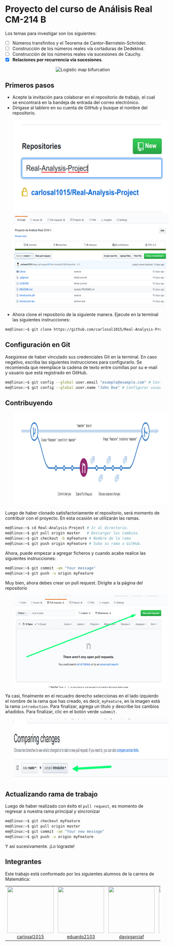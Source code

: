 Proyecto del curso de Análisis Real CM-214 B
===

Los temas para investigar son los siguientes:
- [ ] Números transfinitos y el Teorema de Cantor-Bernstein-Schröder.
- [ ] Construcción de los números reales vía cortaduras de Dedekind.
- [ ] Construcción de los números reales vía sucesiones de Cauchy.
- [x] **Relaciones por recurrencia vía sucesiones**.

<div align="center">
  <img alt="Logistic map bifurcation" height="400px" vspace="" hspace="25" src=./img/logistic_map.gif>
</div>

## Primeros pasos

* Acepte la invitación para colaborar en el repositorio de trabajo, el cual se encontrará en la bandeja de entrada del correo electrónico.
* Dirígase al tablero en su cuenta de GitHub y busque el nombre del repositorio.

<div align="center">
  <img alt="Busque el proyecto en el tablero." height="300px" vspace="" hspace="25" src=./img/list.png>
  <img alt="Página principal del proyecto" height="300px" vspace="" hspace="25" src=./img/welcome.png>
</div>

* Ahora clone el repositorio de la siguiente manera. Ejecute en la terminal las siguientes instrucciones:
```bash
me@linux:~$ git clone https://github.com/carlosal1015/Real-Analysis-Project.git # Clonar el repositorio.
```
## Configuración en Git

Asegúrese de haber vinculado sus credenciales Git en la terminal. En caso negativo, escriba las siguientes instrucciones para configurarlo. Se recomienda que reemplace la cadena de texto entre comillas por su e-mail y usuario que está registrado en GitHub.
```bash
me@linux:~$ git config --global user.email "example@example.com" # Configurar email
me@linux:~$ git config --global user.name "John Doe" # Configurar usuario
```
## Contribuyendo

<div align="center">
  <img alt="Busque el proyecto en el tablero." height="300px" vspace="" hspace="25" src=./img/branching.png>
</div>

Luego de haber clonado satisfactoriamente el repositorio, será momento de contribuir con el proyecto. En esta ocasión se utilizarán las ramas.
```bash
me@linux:~$ cd Real-Analysis-Project # Ir al directorio.
me@linux:~$ git pull origin master   # Descargar los cambios.
me@linux:~$ git checkout -b myFeature # Nombre de la rama
me@linux:~$ git push origin myFeature # Suba su rama a GitHub.
```
Ahora, puede empezar a agregar ficheros y cuando acabe realice las siguientes instrucciones:
```bash
me@linux:~$ git commit -am "Your message"
me@linux:~$ git push -u origin myFeature
```
Muy bien, ahora debes crear un pull request. Dirígite a la página del repositorio
<div align="center">
  <img alt="Nuevo pull request." height="300px" vspace="" hspace="25" src=./img/pullrequest.png>
</div>

Ya casi, finalmente en el recuadro derecho seleccionas en el lado izquierdo el nombre de la rama que has creado, es decir, `myFeature`, en la imagen está la rama `introduction`. Para finalizar, agrega un título y describe los cambios añadidos. Para finalizar, clic en el botón verde `submmit`.

<div align="center">
  <img alt="Comparando cambios." height="200px" vspace="" hspace="25" src=./img/done.png>
</div>

## Actualizando rama de trabajo

Luego de haber realizado con éxito el `pull request`, es momento de regresar a nuestra rama principal y sincronizar
```bash
me@linux:~$ git checkout myFeature
me@linux:~$ git pull origin master
me@linux:~$ git commit -am "Your new message"
me@linux:~$ git push -u origin myFeature
```
Y así sucesivamente. ¡Lo lograste!

## Integrantes

Este trabajo está conformado por los siguientes alumnos de la carrera de Matemática:

<table>
  <tbody>
    <tr>
      <td align="center">
        <a href="https://github.com/carlosal1015">
          <img width="150" height="150" src="https://avatars1.githubusercontent.com/u/21283014">
          </br>
          carlosal1015
        </a>
      </td>
			<td align="center">
        <a href="https://github.com/eduardo2103">
          <img width="150" height="150" src="https://avatars1.githubusercontent.com/u/37456900">
          </br>
          eduardo2103
        </a>
      </td>
			<td align="center">
        <a href="https://github.com/davisgarciaf">
          <img width="150" height="150" src="https://avatars2.githubusercontent.com/u/32489817">
          </br>
          davisgarciaf
        </a>
      </td>
			<td align="center">
        <a href="https://github.com/llZrSebianll">
          <img width="150" height="150" src="https://avatars2.githubusercontent.com/u/37456967">
          </br>
          llZrSebianll
        </a>
      </td>
			<td align="center">
        <a href="https://github.com/JMicha23">
          <img width="150" height="150" src="https://avatars3.githubusercontent.com/u/43164112">
          </br>
          JMicha23
        </a>
      </td>
    </tr>
  <tbody>
</table>